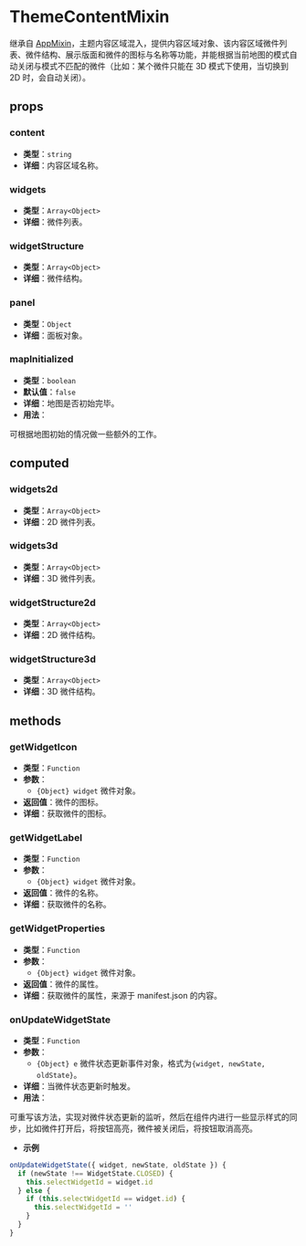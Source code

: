 # ThemeContentMixin

继承自 [AppMixin](/zh/api/reference/app-mixin.html)，主题内容区域混入，提供内容区域对象、该内容区域微件列表、微件结构、展示版面和微件的图标与名称等功能，并能根据当前地图的模式自动关闭与模式不匹配的微件（比如：某个微件只能在 3D 模式下使用，当切换到 2D 时，会自动关闭）。

## props

### content

- **类型**：`string`
- **详细**：内容区域名称。

### widgets

- **类型**：`Array<Object>`
- **详细**：微件列表。

### widgetStructure

- **类型**：`Array<Object>`
- **详细**：微件结构。

### panel

- **类型**：`Object`
- **详细**：面板对象。

### mapInitialized

- **类型**：`boolean`
- **默认值**：`false`
- **详细**：地图是否初始完毕。
- **用法**：

可根据地图初始的情况做一些额外的工作。

## computed

### widgets2d

- **类型**：`Array<Object>`
- **详细**：2D 微件列表。

### widgets3d

- **类型**：`Array<Object>`
- **详细**：3D 微件列表。

### widgetStructure2d

- **类型**：`Array<Object>`
- **详细**：2D 微件结构。

### widgetStructure3d

- **类型**：`Array<Object>`
- **详细**：3D 微件结构。

## methods

### getWidgetIcon

- **类型**：`Function`
- **参数**：
  - `{Object} widget` 微件对象。
- **返回值**：微件的图标。
- **详细**：获取微件的图标。

### getWidgetLabel

- **类型**：`Function`
- **参数**：
  - `{Object} widget` 微件对象。
- **返回值**：微件的名称。
- **详细**：获取微件的名称。

### getWidgetProperties

- **类型**：`Function`
- **参数**：
  - `{Object} widget` 微件对象。
- **返回值**：微件的属性。
- **详细**：获取微件的属性，来源于 manifest.json 的内容。

### onUpdateWidgetState

- **类型**：`Function`
- **参数**：
  - `{Object} e` 微件状态更新事件对象，格式为`{widget, newState, oldState}`。
- **详细**：当微件状态更新时触发。
- **用法**：

可重写该方法，实现对微件状态更新的监听，然后在组件内进行一些显示样式的同步，比如微件打开后，将按钮高亮，微件被关闭后，将按钮取消高亮。

- **示例**

```js
onUpdateWidgetState({ widget, newState, oldState }) {
  if (newState !== WidgetState.CLOSED) {
    this.selectWidgetId = widget.id
  } else {
    if (this.selectWidgetId == widget.id) {
      this.selectWidgetId = ''
    }
  }
}
```
